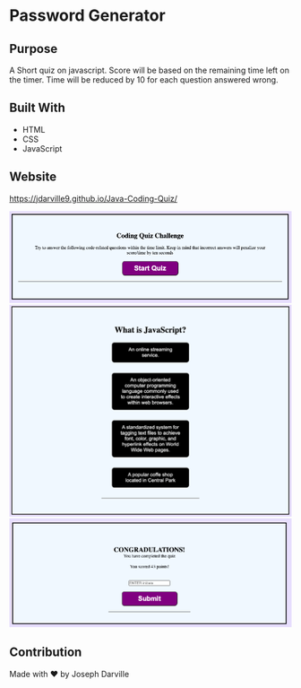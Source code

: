 # Password Generator

## Purpose
A Short quiz on javascript. Score will be based on the remaining time left on the timer.
Time will be reduced by 10 for each question answered wrong.

## Built With
* HTML
* CSS
* JavaScript

## Website
https://jdarville9.github.io/Java-Coding-Quiz/

![Website Preview](./assets/images/Screen%20Shot%202022-05-19%20at%2012.28.17%20AM.png)
![Website Preview](./assets/images/Screen%20Shot%202022-05-19%20at%2012.28.49%20AM.png)
![Website Preview](./assets/images/Screen%20Shot%202022-05-19%20at%2012.28.05%20AM.png)

## Contribution
Made with ❤️ by Joseph Darville